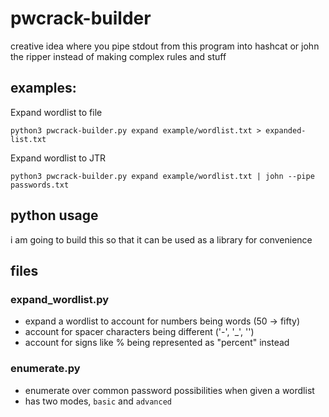# pwcrack-builder

creative idea where you pipe stdout from this program into hashcat or john the ripper instead of making complex rules and stuff

## examples:

Expand wordlist to file

`python3 pwcrack-builder.py expand example/wordlist.txt > expanded-list.txt`

Expand wordlist to JTR

`python3 pwcrack-builder.py expand example/wordlist.txt | john --pipe passwords.txt`

## python usage

i am going to build this so that it can be used as a library for convenience

## files

### expand_wordlist.py

- expand a wordlist to account for numbers being words (50 -> fifty)
- account for spacer characters being different ('-', '_', '')
- account for signs like % being represented as "percent" instead

### enumerate.py

- enumerate over common password possibilities when given a wordlist
- has two modes, `basic` and `advanced`
